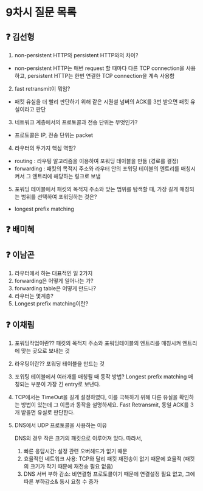 # 9차시 질문 목록

## ❓ 김선형
1. non-persistent HTTP와 persistent HTTP와의 차이?
- non-persistent HTTP는 매번 request 할 때마다 다른 TCP connection을 사용하고, persistent HTTP는 한번 연결한 TCP connection을 계속 사용함
2. fast retransmit이 뭐임? 
- 패킷 유실을 더 빨리 판단하기 위해 같은 시퀀셜 넘버의 ACK를 3번 받으면 패킷 유실이라고 판단
3. 네트워크 계층에서의 프로토콜과 전송 단위는 무엇인가? 
- 프로토콜은 IP, 전송 단위는 packet
4. 라우터의 두가지 핵심 역할?
- routing : 라우팅 알고리즘을 이용하여 포워딩 테이블을 만듦 (경로를 결정)
- forwarding : 패킷의 목적지 주소와 라우터 안의 포워딩 테이블의 엔트리를 매칭시켜서 그 엔트리에 해당하는 링크로 보냄
5. 포워딩 테이블에서 패킷의 목적지 주소와 맞는 범위를 탐색할 때, 가장 길게 매칭되는 범위를 선택하여 포워딩하는 것은?
- longest prefix matching

## ❓ 배미혜


## ❓ 이남곤

1. 라우터에서 하는 대표적인 일 2가지
2. forwarding은 어떻게 일어나는 가?
3. forwarding table은 어떻게 만드나?
4. 라우터는 몇계층?
5. Longest prefix matching이란?

## ❓ 이채림
1. 포워딩작업이란??
    패킷의 목적지 주소와 포워딩테이블의 엔트리를 매칭시켜 엔트리에 맞는 곳으로 보내는 것
    
2. 라우팅이란??
    포워딩 테이블을 만드는 것

3. 포워팅 테이블에서 여러개를 매칭될 때 동작 방법?
    Longest prefix matching
    매칭되는 부분이 가장 긴  entry로 보낸다.
    

4. TCP에서는 TimeOut을 길게 설정하였다, 이를 극복하기 위해 다른 유실을 확인하는 방법이 있는데 그 이름과 동작을 설명하세요.
    Fast Retransmit, 동일 ACK를 3개 받을면 유실로 판단한다.

5. DNS에서 UDP 프로토콜을 사용하는 이유
    
    DNS의 경우 작은 크기의 패킷으로 이루어져 있다. 따라서,
    
    1. 빠른 응답시간: 설정 관련 오버헤드가 없기 때문
    2. 효율적인 네트워크 사용: TCP와 달리 패킷 재전송이 없기 때문에 효율적 
                              (패킷의 크기가 작기 때문에 재전송 필요 없음)
    3. DNS 서버 부하 감소: 
        비연결형 프로토콜이기 때문에 연결설정 필요 없고, 그에 따른 부하감소& 동시 요청 수 증가
